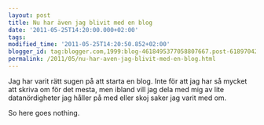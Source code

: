 ```yaml
---
layout: post
title: Nu har även jag blivit med en blog
date: '2011-05-25T14:20:00.000+02:00'
tags:
modified_time: '2011-05-25T14:20:50.852+02:00'
blogger_id: tag:blogger.com,1999:blog-4618495377058807667.post-6189704231038907711
permalink: /2011/05/nu-har-aven-jag-blivit-med-en-blog.html
---
```


Jag har varit rätt sugen på att starta en blog.  Inte för att jag har
så mycket att skriva om för det mesta, men ibland vill jag dela med
mig av lite datanördigheter jag håller på med eller skoj saker jag
varit med om.

So here goes nothing.

